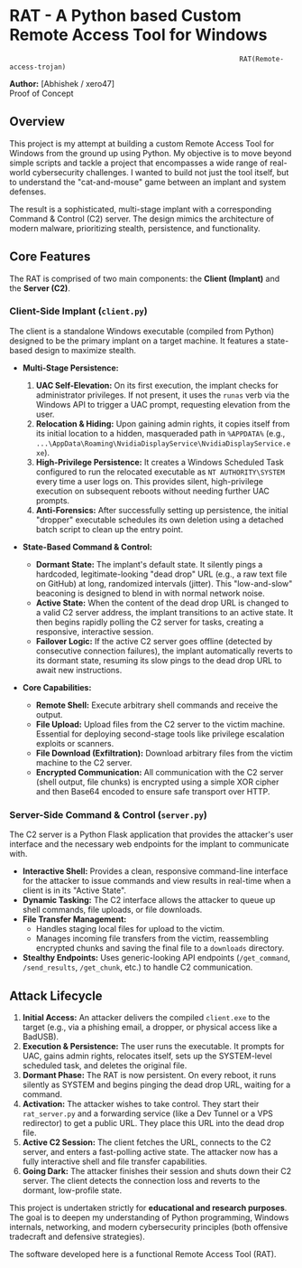 
# RAT - A Python based Custom Remote Access Tool for Windows
                                                             RAT(Remote-access-trojan)
**Author:** [Abhishek / xero47]  
 Proof of Concept


## Overview

This project is my attempt at building a custom Remote Access Tool for Windows from the ground up using Python. My objective is to move beyond simple scripts and tackle a project that encompasses a wide range of real-world cybersecurity challenges. I wanted to build not just the tool itself, but to understand the "cat-and-mouse" game between an implant and system defenses.

The result is a sophisticated, multi-stage implant with a corresponding Command & Control (C2) server. The design mimics the architecture of modern malware, prioritizing stealth, persistence, and functionality.

## Core Features

The RAT is comprised of two main components: the **Client (Implant)** and the **Server (C2)**.

### Client-Side Implant (`client.py`)

The client is a standalone Windows executable (compiled from Python) designed to be the primary implant on a target machine. It features a state-based design to maximize stealth.

*   **Multi-Stage Persistence:**
    1.  **UAC Self-Elevation:** On its first execution, the implant checks for administrator privileges. If not present, it uses the `runas` verb via the Windows API to trigger a UAC prompt, requesting elevation from the user.
    2.  **Relocation & Hiding:** Upon gaining admin rights, it copies itself from its initial location to a hidden, masqueraded path in `%APPDATA%` (e.g., `...\AppData\Roaming\NvidiaDisplayService\NvidiaDisplayService.exe`).
    3.  **High-Privilege Persistence:** It creates a Windows Scheduled Task configured to run the relocated executable as `NT AUTHORITY\SYSTEM` every time a user logs on. This provides silent, high-privilege execution on subsequent reboots without needing further UAC prompts.
    4.  **Anti-Forensics:** After successfully setting up persistence, the initial "dropper" executable schedules its own deletion using a detached batch script to clean up the entry point.

*   **State-Based Command & Control:**
    *   **Dormant State:** The implant's default state. It silently pings a hardcoded, legitimate-looking "dead drop" URL (e.g., a raw text file on GitHub) at long, randomized intervals (jitter). This "low-and-slow" beaconing is designed to blend in with normal network noise.
    *   **Active State:** When the content of the dead drop URL is changed to a valid C2 server address, the implant transitions to an active state. It then begins rapidly polling the C2 server for tasks, creating a responsive, interactive session.
    *   **Failover Logic:** If the active C2 server goes offline (detected by consecutive connection failures), the implant automatically reverts to its dormant state, resuming its slow pings to the dead drop URL to await new instructions.

*   **Core Capabilities:**
    *   **Remote Shell:** Execute arbitrary shell commands and receive the output.
    *   **File Upload:** Upload files from the C2 server to the victim machine. Essential for deploying second-stage tools like privilege escalation exploits or scanners.
    *   **File Download (Exfiltration):** Download arbitrary files from the victim machine to the C2 server.
    *   **Encrypted Communication:** All communication with the C2 server (shell output, file chunks) is encrypted using a simple XOR cipher and then Base64 encoded to ensure safe transport over HTTP.

### Server-Side Command & Control (`server.py`)

The C2 server is a Python Flask application that provides the attacker's user interface and the necessary web endpoints for the implant to communicate with.

*   **Interactive Shell:** Provides a clean, responsive command-line interface for the attacker to issue commands and view results in real-time when a client is in its "Active State".
*   **Dynamic Tasking:** The C2 interface allows the attacker to queue up shell commands, file uploads, or file downloads.
*   **File Transfer Management:**
    *   Handles staging local files for upload to the victim.
    *   Manages incoming file transfers from the victim, reassembling encrypted chunks and saving the final file to a `downloads` directory.
*   **Stealthy Endpoints:** Uses generic-looking API endpoints (`/get_command`, `/send_results`, `/get_chunk`, etc.) to handle C2 communication.

## Attack Lifecycle

1.  **Initial Access:** An attacker delivers the compiled `client.exe` to the target (e.g., via a phishing email, a dropper, or physical access like a BadUSB).
2.  **Execution & Persistence:** The user runs the executable. It prompts for UAC, gains admin rights, relocates itself, sets up the SYSTEM-level scheduled task, and deletes the original file.
3.  **Dormant Phase:** The RAT is now persistent. On every reboot, it runs silently as SYSTEM and begins pinging the dead drop URL, waiting for a command.
4.  **Activation:** The attacker wishes to take control. They start their `rat_server.py` and a forwarding service (like a Dev Tunnel or a VPS redirector) to get a public URL. They place this URL into the dead drop file.
5.  **Active C2 Session:** The client fetches the URL, connects to the C2 server, and enters a fast-polling active state. The attacker now has a fully interactive shell and file transfer capabilities.
6.  **Going Dark:** The attacker finishes their session and shuts down their C2 server. The client detects the connection loss and reverts to the dormant, low-profile state.




This project is undertaken strictly for **educational and research purposes**. The goal is to deepen my understanding of Python programming, Windows internals, networking, and modern cybersecurity principles (both offensive tradecraft and defensive strategies).

The software developed here is a functional Remote Access Tool (RAT).
